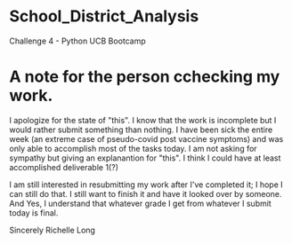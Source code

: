# School_District_Analysis
Challenge 4 - Python UCB Bootcamp

# A note for the person cchecking my work.
I apologize for the state of "this". I know that the work is incomplete but I would rather submit something than nothing. I have been sick the entire week (an extreme case of pseudo-covid post vaccine symptoms) and was only able to accomplish most of the tasks today. I am not asking for sympathy but giving an explanantion for "this". I think I could have at least accomplished deliverable 1(?)

I am still interested in resubmitting my work after I've completed it; I hope I can still do that. I still want to finish it and have it looked over by someone. And Yes, I understand that whatever grade I get from whatever I submit today is final. 

Sincerely
Richelle Long
